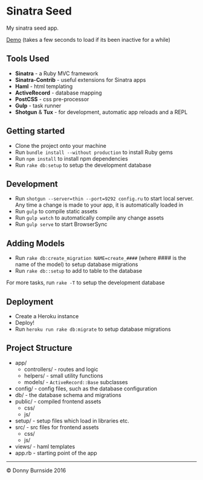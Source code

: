 # Sinatra Seed
My sinatra seed app.

[Demo](https://sinatraseed.herokuapp.com/) (takes a few seconds to load if its been inactive for a while)

## Tools Used

* **Sinatra** - a Ruby MVC framework
* **Sinatra-Contrib** - useful extensions for Sinatra apps
* **Haml** - html templating
* **ActiveRecord** - database mapping
* **PostCSS** - css pre-processor
* **Gulp** - task runner
* **Shotgun** & **Tux** - for development, automatic app reloads and a REPL

## Getting started

* Clone the project onto your machine
* Run `bundle install --without production` to install Ruby gems
* Run `npm install` to install npm dependencies
* Run `rake db:setup` to setup the development database

## Development

* Run `shotgun --server=thin --port=9292 config.ru` to start local server. Any time a change is made to your app, it is automatically loaded in
* Run `gulp` to compile static assets
* Run `gulp watch` to automatically compile any change assets
* Run `gulp serve` to start BrowserSync

## Adding Models

* Run `rake db:create_migration NAME=create_####` (where #### is the name of the model) to setup database migrations
* Run `rake db::setup` to add to table to the database

For more tasks, run `rake -T` to setup the development database

## Deployment

* Create a Heroku instance
* Deploy!
* Run `heroku run rake db:migrate` to setup database migrations

## Project Structure

* app/
	* controllers/ - routes and logic
	* helpers/ - small utility functions
	* models/ - `ActiveRecord::Base` subclasses
* config/ - config files, such as the database configuration
* db/ - the database schema and migrations
* public/ - compiled frontend assets
	* css/
	* js/
* setup/ - setup files which load in libraries etc.
* src/ - src files for frontend assets
	* css/
	* js/
* views/ - haml templates
* app.rb - starting point of the app

---

© Donny Burnside 2016
